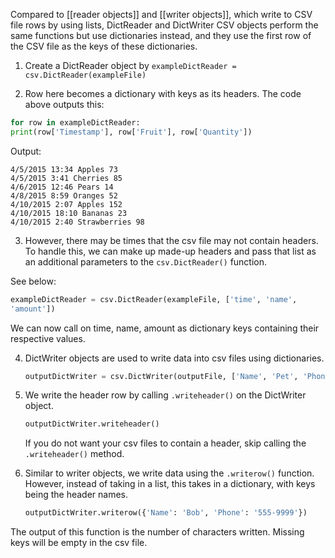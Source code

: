 Compared to [[reader objects]] and [[writer objects]], which write to CSV file rows by using lists, DictReader and DictWriter CSV objects perform the same functions but use dictionaries instead, and they use the first row of the CSV file as the keys of these dictionaries.

1. Create a DictReader object by `exampleDictReader = csv.DictReader(exampleFile)`

2.  Row here becomes a dictionary with keys as its headers. The code above outputs this:

```py
for row in exampleDictReader:
print(row['Timestamp'], row['Fruit'], row['Quantity'])
```

Output:
```
4/5/2015 13:34 Apples 73
4/5/2015 3:41 Cherries 85
4/6/2015 12:46 Pears 14
4/8/2015 8:59 Oranges 52
4/10/2015 2:07 Apples 152
4/10/2015 18:10 Bananas 23
4/10/2015 2:40 Strawberries 98
```
 
3. However, there may be times that the csv file may not contain headers. To handle this, we can make up made-up headers and pass that list as an additional parameters to the `csv.DictReader()` function.

See below:
```py
exampleDictReader = csv.DictReader(exampleFile, ['time', 'name',
'amount'])
```

We can now call on time, name, amount as dictionary keys containing their respective values.

4. DictWriter objects are used to write data into csv files using dictionaries.

	```py
	outputDictWriter = csv.DictWriter(outputFile, ['Name', 'Pet', 'Phone'])
	```
5. We write the header row by calling `.writeheader()` on the DictWriter object.

	```py
	outputDictWriter.writeheader()
	```
	If you do not want your csv files to contain a header, skip calling the `.writeheader()` method.
	
6. Similar to writer objects, we write data using the `.writerow()` function. However, instead of taking in a list, this takes in a dictionary, with keys being the header names.

	```py
	outputDictWriter.writerow({'Name': 'Bob', 'Phone': '555-9999'})
	```
The output of this function is the number of characters written.
Missing keys will be empty in the csv file.
